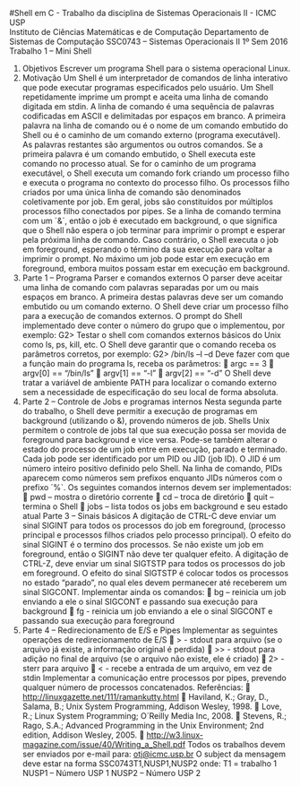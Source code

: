 #Shell em C - Trabalho da disciplina de Sistemas Operacionais II - ICMC USP <br />
Instituto de Ciências Matemáticas e de Computação
Departamento de Sistemas de Computação
SSC0743 – Sistemas Operacionais II
1º Sem 2016
Trabalho 1 – Mini Shell
1. Objetivos
Escrever um programa Shell para o sistema operacional Linux.
2. Motivação
Um Shell é um interpretador de comandos de linha interativo que pode
executar programas especificados pelo usuário. Um Shell repetidamente imprime
um prompt e aceita uma linha de comando digitada em stdin.
A linha de comando é uma sequência de palavras codificadas em ASCII e
delimitadas por espaços em branco. A primeira palavra na linha de comando ou é o
nome de um comando embutido do Shell ou é o caminho de um comando externo
(programa executável). As palavras restantes são argumentos ou outros comandos.
Se a primeira palavra é um comando embutido, o Shell executa este
comando no processo atual. Se for o caminho de um programa executável, o Shell
executa um comando fork criando um processo filho e executa o programa no
contexto do processo filho. Os processos filho criados por uma única linha de
comando são denominados coletivamente por job. Em geral, jobs são constituídos
por múltiplos processos filho conectados por pipes.
Se a linha de comando termina com um ´&´, então o job é executado em
background, o que significa que o Shell não espera o job terminar para imprimir o
prompt e esperar pela próxima linha de comando. Caso contrário, o Shell executa o
job em foreground, esperando o término da sua execução para voltar a imprimir o
prompt. No máximo um job pode estar em execução em foreground, embora
muitos possam estar em execução em background. 
3. Parte 1 – Programa Parser e comandos externos
O parser deve aceitar uma linha de comando com palavras separadas por um
ou mais espaços em branco. A primeira destas palavras deve ser um comando
embutido ou um comando externo. O Shell deve criar um processo filho para a
execução de comandos externos.
O prompt do Shell implementado deve conter o número do grupo que o
implementou, por exemplo:
G2>
Testar o shell com comandos externos básicos do Unix como ls, ps, kill, etc.
O Shell deve garantir que o comando receba os parâmetros corretos, por exemplo:
G2> /bin/ls –l –d
Deve fazer com que a função main do programa ls, receba os
parâmetros:
 argc == 3
 argv[0] == “/bin/ls”
 argv[1] == “-l”
 argv[2] == “-d”
O Shell deve tratar a variável de ambiente PATH para localizar o comando
externo sem a necessidade de especificação do seu local de forma absoluta.
4. Parte 2 – Controle de Jobs e programas internos
Nesta segunda parte do trabalho, o Shell deve permitir a execução de
programas em background (utilizando o &), provendo números de job.
Shells Unix permitem o controle de jobs tal que sua execução possa ser
movida de foreground para background e vice versa. Pode-se também alterar o
estado do processo de um job entre em execução, parado e terminado.
Cada job pode ser identificado por um PID ou JID (job ID). O JID é um número
inteiro positivo definido pelo Shell. Na linha de comando, PIDs aparecem como
números sem prefixos enquanto JIDs números com o prefixo ´%`.
Os seguintes comandos internos devem ser implementados:
 pwd – mostra o diretório corrente
 cd – troca de diretório
 quit – termina o Shell
 jobs – lista todos os jobs em background e seu estado atual
Parte 3 – Sinais básicos
A digitação de CTRL-C deve enviar um sinal SIGINT para todos os processos do
job em foreground, (processo principal e processos filhos criados pelo processo
principal). O efeito do sinal SIGINT é o termino dos processos. Se não existe um job em
foreground, então o SIGINT não deve ter qualquer efeito.
A digitação de CTRL-Z, deve enviar um sinal SIGTSTP para todos os processos
do job em foreground. O efeito do sinal SIGTSTP é colocar todos os processos no
estado “parado”, no qual eles devem permanecer até receberem um sinal SIGCONT.
Implementar ainda os comandos:
 bg <PID ou JID> – reinicia um job enviando a ele o sinal SIGCONT e
passando sua execução para background
 fg <PID ou JID> - reinicia um job enviando a ele o sinal SIGCONT e
passando sua execução para foreground
5. Parte 4 – Redirecionamento de E/S e Pipes
Implementar as seguintes operações de redirecionamento de E/S
 > - stdout para arquivo (se o arquivo já existe, a informação original é
perdida)
 >> - stdout para adição no final de arquivo (se o arquivo não existe,
ele é criado)
 2> - sterr para arquivo
 < - recebe a entrada de um arquivo, em vez de stdin
Implementar a comunicação entre processos por pipes, prevendo qualquer
número de processos concatenados.
Referências:
 http://linuxgazette.net/111/ramankutty.html
 Haviland, K.; Gray, D., Salama, B.; Unix System Programming, Addison
Wesley, 1998.
 Love, R.; Linux System Programming; O´Reilly Media Inc, 2008.
 Stevens, R.; Rago, S.A.; Advanced Programming in the Unix Environment; 2nd
edition, Addison Wesley, 2005.
 http://w3.linux-magazine.com/issue/40/Writing_a_Shell.pdf
Todos os trabalhos devem ser enviados por e-mail para:
otj@icmc.usp.br
O subject da mensagem deve estar na forma SSC0743T1,NUSP1,NUSP2 onde:
T1 = trabalho 1
NUSP1 – Número USP 1
NUSP2 – Número USP 2
